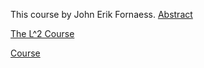 This course by John Erik Fornaess.
 [Abstract](https://github.com/FornaessL2course/FornaessL2course.github.io/raw/master/The%20Abstract%20for%20L%5E2%20course.pdf)
 


[The L^2 Course](https://github.com/FornaessL2course/FornaessL2course.github.io/raw/master/John%20Erik%20Fornaess%20L%5E2%20Course.pdf)

[Course](https://github.com/FornaessL2course/FornaessL2course.github.io/raw/master/John%20Erik%20Fornaess%20L%5E2%20Course1%20.pdf)




